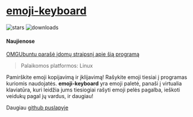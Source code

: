 # [emoji-keyboard](https://github.com/OzymandiasTheGreat/emoji-keyboard)

![stars](https://img.shields.io/github/stars/OzymandiasTheGreat/emoji-keyboard.svg?style=social)
![downloads](https://img.shields.io/github/downloads/OzymandiasTheGreat/emoji-keyboard/total.svg?style=social)

#### Naujienose

[OMGUbuntu parašė įdomų straipsnį apie šią programą](https://www.omgubuntu.co.uk/2017/03/emoji-keyboard-app-linux)

<div class="gallery"></div>

> Palaikomos platformos: <span class="platform">Linux</span>

Pamirškite emoji kopijavimą ir įklijavimą! Rašykite emoji tiesiai į programas kuriomis naudojatės.
**emoji-keyboard** yra emoji paletė, panaši į virtualia klaviatūra, kuri leidžia jums tiesiogiai rašyti emoji pelės pagalba, ieškoti veidukų pagal jų vardus, ir daugiau!


<div class="more">

Daugiau [github puslapyje](https://github.com/OzymandiasTheGreat/emoji-keyboard)

</div>
